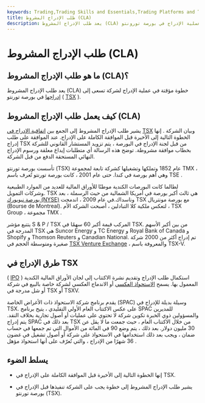 ```yaml
---
keywords: Trading,Trading Skills and Essentials,Trading Platforms and Tools,Trading Skills,Platforms and Tools
title: طلب الإدراج المشروط (CLA)
description: يعد طلب الإدراج المشروط (CLA) خطوة مؤقتة في عملية الإدراج في بورصة تورونتو (TSX).
---
```


# طلب الإدراج المشروط (CLA)
## ما هو طلب الإدراج المشروط (CLA)؟

يعد طلب الإدراج المشروط (CLA) خطوة مؤقتة في عملية الإدراج لشركة تسعى إلى [إدراجها](/listed) في بورصة تورنتو ( [TSX](/toronto-stock-exchange-tsx) ).

## كيف يعمل طلب الإدراج المشروط (CLA)

يشير طلب الإدراج المشروط إلى الجمع بين [اتفاقية الإدراج في](/listing-agreement) [TSX](/prospectus) وبيان الشركة . إنها الخطوة التالية إلى الأخيرة قبل الموافقة الكاملة على الإدراج. عند الموافقة على طلب إدراج TSX من قبل لجنة الإدراج في البورصة ، يتم تزويد المستشار القانوني للشركة بخطاب موافقة مشروطة. توضح هذه الرسالة أي متطلبات إيداع معلقة ورسوم الإدراج النهائي المستحقة الدفع من قبل الشركة.

تأسست بورصة تورنتو (TSX) عام 1852 وتملكها وتشغيلها كشركة تابعة لمجموعة TMX ، وهي أهم بورصة في كندا. حتى عام 2001 ، كانت بورصة تورنتو تُعرف باسم TSE .

لطالما كانت البورصات الكندية موطنًا للأوراق المالية للعديد من الموارد الطبيعية وشركات التمويل. TSX هي ثالث أكبر بورصة في أمريكا الشمالية من حيث الرسملة ، بعد [بورصة نيويورك (NYSE)](/nyse) وناسداك.في عام 2009 ، اندمجت TSX مع بورصة مونتريال (Bourse de Montreal). لتعكس ملكية كلا التبادلين ، أصبحت الشركة الأم ، TSX Group ، مجموعة TMX .

يتتبع مؤشر S & P / TSX المركب قيمة أكبر 60 سهمًا في TSX. من بين أكبر الأسهم المدرجة في TSX هي Suncor Energy و TC Energy و Royal Bank of Canada و Shopify و Thomson Reuters و Canadian National. تم إدراج أكثر من 2000 شركة صغيرة ومتوسطة الحجم في [TSX Venture Exchange](/tsxventureexchange) ، والمعروفة باسم TSX-V.

## طرق الإدراج في TSX

( [IPO](/ipo) ) استكمال طلب الإدراج وتقديم نشرة الاكتتاب إلى لجان الأوراق المالية الكندية المعمول بها. يسمح [الاستحواذ العكسي](/reversetakeover) أو الاندماج العكسي لشركة خاصة بالبيع في شركة أو شل مدرجة في TSX أو TSXV.

يقدم برنامج شركة الاستحواذ ذات الأغراض الخاصة (SPAC) وسيلة بديلة للإدراج في TSX. على عكس الاكتتاب العام الأولي التقليدي ، يتيح برنامج SPAC للمديرين والمسؤولين ذوي الخبرة تكوين شركة لا تحتوي على عمليات أو أصول تجارية بخلاف النقد. يتم إدراج SPAC بعد ذلك في TSX من خلال الاكتتاب العام ، حيث جمعت ما لا يقل عن 30 مليون دولار. بعد ذلك ، يتم وضع 90 في المائة من الأموال التي تم جمعها في حساب ضمان ، ويجب بعد ذلك استخدامها في الاستحواذ على شركة أو أصول تشغيل في غضون 36 شهرًا من الإدراج ، والتي تُعرّف على أنها استحواذ مؤهل .

## يسلط الضوء

- إنها الخطوة التالية إلى الأخيرة قبل الموافقة الكاملة على الإدراج في TSX.

- يشير طلب الإدراج المشروط إلى خطوة يجب على الشركة تنفيذها قبل الإدراج في بورصة تورنتو (TSX).

